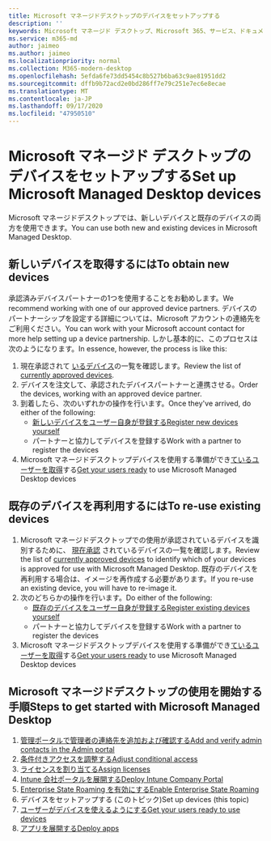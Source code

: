 ```yaml
---
title: Microsoft マネージドデスクトップのデバイスをセットアップする
description: ''
keywords: Microsoft マネージド デスクトップ、Microsoft 365、サービス、ドキュメント
ms.service: m365-md
author: jaimeo
ms.author: jaimeo
ms.localizationpriority: normal
ms.collection: M365-modern-desktop
ms.openlocfilehash: 5efda6fe73dd5454c8b527b6ba63c9ae81951dd2
ms.sourcegitcommit: dffb9b72acd2e0bd286ff7e79c251e7ec6e8ecae
ms.translationtype: MT
ms.contentlocale: ja-JP
ms.lasthandoff: 09/17/2020
ms.locfileid: "47950510"
---
```

# <a name="set-up-microsoft-managed-desktop-devices"></a><span data-ttu-id="b206d-103">Microsoft マネージド デスクトップのデバイスをセットアップする</span><span class="sxs-lookup"><span data-stu-id="b206d-103">Set up Microsoft Managed Desktop devices</span></span>

<span data-ttu-id="b206d-104">Microsoft マネージドデスクトップでは、新しいデバイスと既存のデバイスの両方を使用できます。</span><span class="sxs-lookup"><span data-stu-id="b206d-104">You can use both new and existing devices in Microsoft Managed Desktop.</span></span>

## <a name="to-obtain-new-devices"></a><span data-ttu-id="b206d-105">新しいデバイスを取得するには</span><span class="sxs-lookup"><span data-stu-id="b206d-105">To obtain new devices</span></span>

<span data-ttu-id="b206d-106">承認済みデバイスパートナーの1つを使用することをお勧めします。</span><span class="sxs-lookup"><span data-stu-id="b206d-106">We recommend working with one of our approved device partners.</span></span> <span data-ttu-id="b206d-107">デバイスのパートナーシップを設定する詳細については、Microsoft アカウントの連絡先をご利用ください。</span><span class="sxs-lookup"><span data-stu-id="b206d-107">You can work with your Microsoft account contact for more help setting up a device partnership.</span></span> <span data-ttu-id="b206d-108">しかし基本的に、このプロセスは次のようになります。</span><span class="sxs-lookup"><span data-stu-id="b206d-108">In essence, however, the process is like this:</span></span>

1. <span data-ttu-id="b206d-109">現在承認されて [いるデバイス](../service-description/device-list.md)の一覧を確認します。</span><span class="sxs-lookup"><span data-stu-id="b206d-109">Review the list of [currently approved devices](../service-description/device-list.md).</span></span>
2. <span data-ttu-id="b206d-110">デバイスを注文して、承認されたデバイスパートナーと連携させる。</span><span class="sxs-lookup"><span data-stu-id="b206d-110">Order the devices, working with an approved device partner.</span></span>
3. <span data-ttu-id="b206d-111">到着したら、次のいずれかの操作を行います。</span><span class="sxs-lookup"><span data-stu-id="b206d-111">Once they've arrived, do either of the following:</span></span>
    - [<span data-ttu-id="b206d-112">新しいデバイスをユーザー自身が登録する</span><span class="sxs-lookup"><span data-stu-id="b206d-112">Register new devices yourself</span></span>](register-devices-self.md)
    - <span data-ttu-id="b206d-113">パートナーと協力してデバイスを登録する</span><span class="sxs-lookup"><span data-stu-id="b206d-113">Work with a partner to register the devices</span></span>
4. <span data-ttu-id="b206d-114">Microsoft マネージドデスクトップデバイスを使用する準備ができ[ているユーザーを取得](get-started-devices.md)する</span><span class="sxs-lookup"><span data-stu-id="b206d-114">[Get your users ready](get-started-devices.md) to use Microsoft Managed Desktop devices</span></span>

## <a name="to-re-use-existing-devices"></a><span data-ttu-id="b206d-115">既存のデバイスを再利用するには</span><span class="sxs-lookup"><span data-stu-id="b206d-115">To re-use existing devices</span></span>

1. <span data-ttu-id="b206d-116">Microsoft マネージドデスクトップでの使用が承認されているデバイスを識別するために、 [現在承認](../service-description/device-list.md) されているデバイスの一覧を確認します。</span><span class="sxs-lookup"><span data-stu-id="b206d-116">Review the list of [currently approved devices](../service-description/device-list.md) to identify which of your devices is approved for use with Microsoft Managed Desktop.</span></span> <span data-ttu-id="b206d-117">既存のデバイスを再利用する場合は、イメージを再作成する必要があります。</span><span class="sxs-lookup"><span data-stu-id="b206d-117">If you re-use an existing device, you will have to re-image it.</span></span>
2. <span data-ttu-id="b206d-118">次のどちらかの操作を行います。</span><span class="sxs-lookup"><span data-stu-id="b206d-118">Do either of the following:</span></span>
    - [<span data-ttu-id="b206d-119">既存のデバイスをユーザー自身が登録する</span><span class="sxs-lookup"><span data-stu-id="b206d-119">Register existing devices yourself</span></span>](register-reused-devices-self.md)
    - <span data-ttu-id="b206d-120">パートナーと協力してデバイスを登録する</span><span class="sxs-lookup"><span data-stu-id="b206d-120">Work with a partner to register the devices</span></span>
3. <span data-ttu-id="b206d-121">Microsoft マネージドデスクトップデバイスを使用する準備ができ[ているユーザーを取得](get-started-devices.md)する</span><span class="sxs-lookup"><span data-stu-id="b206d-121">[Get your users ready](get-started-devices.md) to use Microsoft Managed Desktop devices</span></span>

## <a name="steps-to-get-started-with-microsoft-managed-desktop"></a><span data-ttu-id="b206d-122">Microsoft マネージドデスクトップの使用を開始する手順</span><span class="sxs-lookup"><span data-stu-id="b206d-122">Steps to get started with Microsoft Managed Desktop</span></span>

1. [<span data-ttu-id="b206d-123">管理ポータルで管理者の連絡先を追加および確認する</span><span class="sxs-lookup"><span data-stu-id="b206d-123">Add and verify admin contacts in the Admin portal</span></span>](add-admin-contacts.md)
2. [<span data-ttu-id="b206d-124">条件付きアクセスを調整する</span><span class="sxs-lookup"><span data-stu-id="b206d-124">Adjust conditional access</span></span>](conditional-access.md)
3. [<span data-ttu-id="b206d-125">ライセンスを割り当てる</span><span class="sxs-lookup"><span data-stu-id="b206d-125">Assign licenses</span></span>](assign-licenses.md)
4. [<span data-ttu-id="b206d-126">Intune 会社ポータルを展開する</span><span class="sxs-lookup"><span data-stu-id="b206d-126">Deploy Intune Company Portal</span></span>](company-portal.md)
5. [<span data-ttu-id="b206d-127">Enterprise State Roaming を有効にする</span><span class="sxs-lookup"><span data-stu-id="b206d-127">Enable Enterprise State Roaming</span></span>](enterprise-state-roaming.md)
6. <span data-ttu-id="b206d-128">デバイスをセットアップする (このトピック)</span><span class="sxs-lookup"><span data-stu-id="b206d-128">Set up devices (this topic)</span></span>
7. [<span data-ttu-id="b206d-129">ユーザーがデバイスを使えるようにする</span><span class="sxs-lookup"><span data-stu-id="b206d-129">Get your users ready to use devices</span></span>](get-started-devices.md)
8. [<span data-ttu-id="b206d-130">アプリを展開する</span><span class="sxs-lookup"><span data-stu-id="b206d-130">Deploy apps</span></span>](deploy-apps.md)
